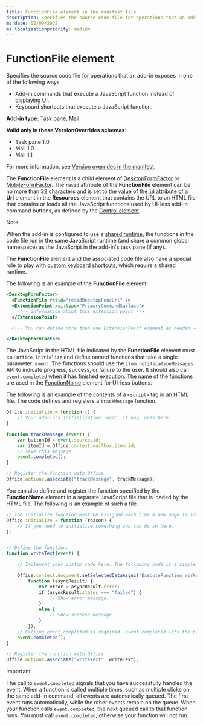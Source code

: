 ```yaml
---
title: FunctionFile element in the manifest file
description: Specifies the source code file for operations that an add-in exposes through add-in commands that execute a JavaScript function instead of displaying UI.
ms.date: 05/09/2022
ms.localizationpriority: medium
---
```


# FunctionFile element

Specifies the source code file for operations that an add-in exposes in one of the following ways.

- Add-in commands that execute a JavaScript function instead of displaying UI.
- Keyboard shortcuts that execute a JavaScript function.

**Add-in type:** Task pane, Mail

**Valid only in these VersionOverrides schemas**:

- Task pane 1.0
- Mail 1.0
- Mail 1.1

For more information, see [Version overrides in the manifest](/office/dev/add-ins/develop/add-in-manifests#version-overrides-in-the-manifest).

The **FunctionFile** element is a child element of [DesktopFormFactor](desktopformfactor.md) or [MobileFormFactor](mobileformfactor.md). The `resid` attribute of the **FunctionFile** element can be no more than 32 characters and is set to the value of the `id` attribute of a **Url** element in the **Resources** element that contains the URL to an HTML file that contains or loads all the JavaScript functions used by UI-less add-in command buttons, as defined by the [Control element](control.md).

> [!NOTE]
> When the add-in is configured to use a [shared runtime](/office/dev/add-ins/develop/configure-your-add-in-to-use-a-shared-runtime), the functions in the code file run in the same JavaScript runtime (and share a common global namespace) as the JavaScript in the add-in's task pane (if any).
>
> The **FunctionFile** element and the associated code file also have a special role to play with [custom keyboard shortcuts](/office/dev/add-ins/design/keyboard-shortcuts), which require a shared runtime.

The following is an example of the **FunctionFile** element.

```XML
<DesktopFormFactor>
  <FunctionFile resid="residDesktopFuncUrl" />
  <ExtensionPoint xsi:type="PrimaryCommandSurface">
    <!-- information about this extension point -->
  </ExtensionPoint>

  <!-- You can define more than one ExtensionPoint element as needed -->

</DesktopFormFactor>
```

The JavaScript in the HTML file indicated by the **FunctionFile** element must call `Office.initialize` and define named functions that take a single parameter: `event`. The functions should use the `item.notificationMessages` API to indicate progress, success, or failure to the user. It should also call `event.completed` when it has finished execution. The name of the functions are used in the [FunctionName](action.md#functionname) element for UI-less buttons.

The following is an example of the contents of a `<script>` tag in an HTML file. The code defines and registers a `trackMessage` function.

```js
Office.initialize = function () {
    // Your add-in's initialization logic, if any, goes here.
}

function trackMessage (event) {
    var buttonId = event.source.id;    
    var itemId = Office.context.mailbox.item.id;
    // save this message
    event.completed();
}

// Register the function with Office.
Office.actions.associate("trackMessage", trackMessage);
```

You can also define and register the function specified by the **FunctionName** element in a separate JavaScript file that is loaded by the HTML file. The following is an example of such a file.

```js
// The initialize function must be assigned each time a new page is loaded.
Office.initialize = function (reason) {
    // If you need to initialize something you can do so here.
};


// Define the function.
function writeText(event) {

    // Implement your custom code here. The following code is a simple example.

    Office.context.document.setSelectedDataAsync("ExecuteFunction works. Button ID=" + event.source.id,
        function (asyncResult) {
            var error = asyncResult.error;
            if (asyncResult.status === "failed") {
                // Show error message.
            }
            else {
                // Show success message.
            }
        });
    // Calling event.completed is required. event.completed lets the platform know that processing has completed.
    event.completed();
}

// Register the function with Office.
Office.actions.associate("writeText", writeText);
```

> [!IMPORTANT]
> The call to `event.completed` signals that you have successfully handled the event. When a function is called multiple times, such as multiple clicks on the same add-in command, all events are automatically queued. The first event runs automatically, while the other events remain on the queue. When your function calls `event.completed`, the next queued call to that function runs. You must call `event.completed`; otherwise your function will not run.
